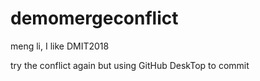 # demomergeconflict

meng li, I like DMIT2018

try the conflict again but using GitHub DeskTop to  commit
